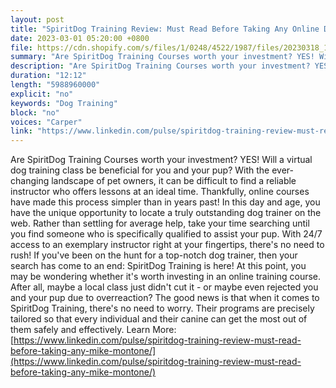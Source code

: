 ```yaml
---
layout: post
title: "SpiritDog Training Review: Must Read Before Taking Any Online Dog Training"
date: 2023-03-01 05:20:00 +0800
file: https://cdn.shopify.com/s/files/1/0248/4522/1987/files/20230318_1.mp3?v=1679123396
summary: "Are SpiritDog Training Courses worth your investment? YES! Will a virtual dog training class be beneficial for you and your pup? With the ever-changing landscape of pet owners, it can be difficult to find a reliable instructor who offers lessons at an ideal time. Thankfully, online courses have made this process simpler than in years past! In this day and age, you have the unique opportunity to locate a truly outstanding dog trainer on the web. Rather than settling for average help, take your time searching until you find someone who is specifically qualified to assist your pup. With 24/7 access to an exemplary instructor right at your fingertips, there's no need to rush! If you've been on the hunt for a top-notch dog trainer, then your search has come to an end: SpiritDog Training is here! At this point, you may be wondering whether it's worth investing in an online training course. After all, maybe a local class just didn't cut it - or maybe even rejected you and your pup due to overreaction? The good news is that when it comes to SpiritDog Training, there's no need to worry. Their programs are precisely tailored so that every individual and their canine can get the most out of them safely and effectively."
description: "Are SpiritDog Training Courses worth your investment? YES! Will a virtual dog training class be beneficial for you and your pup? With the ever-changing landscape of pet owners, it can be difficult to find a reliable instructor who offers lessons at an ideal time. Thankfully, online courses have made this process simpler than in years past! In this day and age, you have the unique opportunity to locate a truly outstanding dog trainer on the web. Rather than settling for average help, take your time searching until you find someone who is specifically qualified to assist your pup. With 24/7 access to an exemplary instructor right at your fingertips, there's no need to rush! If you've been on the hunt for a top-notch dog trainer, then your search has come to an end: SpiritDog Training is here! At this point, you may be wondering whether it's worth investing in an online training course. After all, maybe a local class just didn't cut it - or maybe even rejected you and your pup due to overreaction? The good news is that when it comes to SpiritDog Training, there's no need to worry. Their programs are precisely tailored so that every individual and their canine can get the most out of them safely and effectively. Learn More: <a href='https://www.linkedin.com/pulse/spiritdog-training-review-must-read-before-taking-any-mike-montone/'>https://www.linkedin.com/pulse/spiritdog-training-review-must-read-before-taking-any-mike-montone/</a> "
duration: "12:12"
length: "5988960000"
explicit: "no"
keywords: "Dog Training"
block: "no"
voices: "Carper"
link: "https://www.linkedin.com/pulse/spiritdog-training-review-must-read-before-taking-any-mike-montone/"
---
```


Are SpiritDog Training Courses worth your investment? YES! Will a virtual dog training class be beneficial for you and your pup? With the ever-changing landscape of pet owners, it can be difficult to find a reliable instructor who offers lessons at an ideal time. Thankfully, online courses have made this process simpler than in years past! In this day and age, you have the unique opportunity to locate a truly outstanding dog trainer on the web. Rather than settling for average help, take your time searching until you find someone who is specifically qualified to assist your pup. With 24/7 access to an exemplary instructor right at your fingertips, there's no need to rush! If you've been on the hunt for a top-notch dog trainer, then your search has come to an end: SpiritDog Training is here! At this point, you may be wondering whether it's worth investing in an online training course. After all, maybe a local class just didn't cut it - or maybe even rejected you and your pup due to overreaction? The good news is that when it comes to SpiritDog Training, there's no need to worry. Their programs are precisely tailored so that every individual and their canine can get the most out of them safely and effectively. Learn More: [https://www.linkedin.com/pulse/spiritdog-training-review-must-read-before-taking-any-mike-montone/](https://www.linkedin.com/pulse/spiritdog-training-review-must-read-before-taking-any-mike-montone/)
